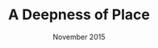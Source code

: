 ---
layout: portfolio
type: writing
date: November 2015
title: A Deepness of Place
description: none
link: https://medium.com/@tonycannistra/a-deepness-of-place-2a69c0f85da#.icrlxqwy0
short_desc: an essay on belonging. 
image: https://cdn-images-1.medium.com/max/2000/1*-KiJDvnmiRiM0n2Bajefdg.jpeg
---